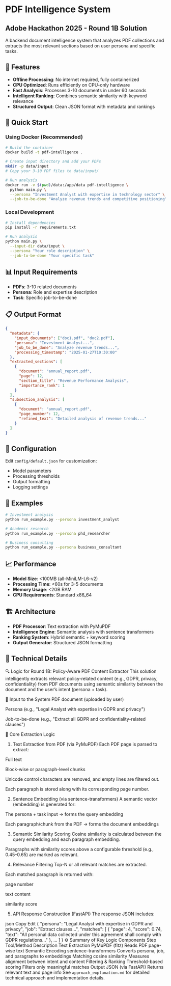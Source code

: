 # PDF Intelligence System
## Adobe Hackathon 2025 - Round 1B Solution

A backend document intelligence system that analyzes PDF collections and extracts the most relevant sections based on user persona and specific tasks.

## 🎯 Features

- **Offline Processing**: No internet required, fully containerized
- **CPU Optimized**: Runs efficiently on CPU-only hardware
- **Fast Analysis**: Processes 3-10 documents in under 60 seconds
- **Intelligent Ranking**: Combines semantic similarity with keyword relevance
- **Structured Output**: Clean JSON format with metadata and rankings

## 🚀 Quick Start

### Using Docker (Recommended)

```bash
# Build the container
docker build -t pdf-intelligence .

# Create input directory and add your PDFs
mkdir -p data/input
# Copy your 3-10 PDF files to data/input/

# Run analysis
docker run -v $(pwd)/data:/app/data pdf-intelligence \
  python main.py \
  --persona "Investment Analyst with expertise in technology sector" \
  --job-to-be-done "Analyze revenue trends and competitive positioning"
```

### Local Development

```bash
# Install dependencies
pip install -r requirements.txt

# Run analysis
python main.py \
  --input-dir data/input \
  --persona "Your role description" \
  --job-to-be-done "Your specific task"
```

## 📊 Input Requirements

- **PDFs**: 3-10 related documents
- **Persona**: Role and expertise description
- **Task**: Specific job-to-be-done

## 📋 Output Format

```json
{
  "metadata": {
    "input_documents": ["doc1.pdf", "doc2.pdf"],
    "persona": "Investment Analyst...",
    "job_to_be_done": "Analyze revenue trends...",
    "processing_timestamp": "2025-01-27T10:30:00"
  },
  "extracted_sections": [
    {
      "document": "annual_report.pdf",
      "page": 12,
      "section_title": "Revenue Performance Analysis",
      "importance_rank": 1
    }
  ],
  "subsection_analysis": [
    {
      "document": "annual_report.pdf",
      "page_number": 12,
      "refined_text": "Detailed analysis of revenue trends..."
    }
  ]
}
```

## 🔧 Configuration

Edit `config/default.json` for customization:
- Model parameters
- Processing thresholds
- Output formatting
- Logging settings

## 🧪 Examples

```bash
# Investment analysis
python run_example.py --persona investment_analyst

# Academic research
python run_example.py --persona phd_researcher

# Business consulting
python run_example.py --persona business_consultant
```

## 📈 Performance

- **Model Size**: <100MB (all-MiniLM-L6-v2)
- **Processing Time**: <60s for 3-5 documents
- **Memory Usage**: <2GB RAM
- **CPU Requirements**: Standard x86_64

## 🏗️ Architecture

- **PDF Processor**: Text extraction with PyMuPDF
- **Intelligence Engine**: Semantic analysis with sentence transformers
- **Ranking System**: Hybrid semantic + keyword scoring
- **Output Generator**: Structured JSON formatting

## 📝 Technical Details
🔍 Logic for Round 1B: Policy-Aware PDF Content Extractor
This solution intelligently extracts relevant policy-related content (e.g., GDPR, privacy, confidentiality) from PDF documents using semantic similarity between the document and the user’s intent (persona + task).

📌 Input to the System
PDF document (uploaded by user)

Persona (e.g., "Legal Analyst with expertise in GDPR and privacy")

Job-to-be-done (e.g., "Extract all GDPR and confidentiality-related clauses")

🧠 Core Extraction Logic
1. Text Extraction from PDF (via PyMuPDF)
Each PDF page is parsed to extract:

Full text

Block-wise or paragraph-level chunks

Unicode control characters are removed, and empty lines are filtered out.

Each paragraph is stored along with its corresponding page number.

2. Sentence Embedding (via sentence-transformers)
A semantic vector (embedding) is generated for:

The persona + task input → forms the query embedding

Each paragraph/chunk from the PDF → forms the document embeddings

3. Semantic Similarity Scoring
Cosine similarity is calculated between the query embedding and each paragraph embedding.

Paragraphs with similarity scores above a configurable threshold (e.g., 0.45–0.65) are marked as relevant.

4. Relevance Filtering
Top-N or all relevant matches are extracted.

Each matched paragraph is returned with:

page number

text content

similarity score

5. API Response Construction (FastAPI)
The response JSON includes:

json
Copy
Edit
{
  "persona": "Legal Analyst with expertise in GDPR and privacy",
  "job": "Extract clauses...",
  "matches": [
    {
      "page": 4,
      "score": 0.74,
      "text": "All personal data collected under this agreement shall comply with GDPR regulations..."
    },
    ...
  ]
}
⚙️ Summary of Key Logic Components
Step	Tool/Method	Description
Text Extraction	PyMuPDF (fitz)	Reads PDF page-wise text
Semantic Encoding	sentence-transformers	Converts persona, job, and paragraphs to embeddings
Matching	cosine similarity	Measures alignment between intent and content
Filtering & Ranking	Threshold-based scoring	Filters only meaningful matches
Output	JSON (via FastAPI)	Returns relevant text and page info
See `approach_explanation.md` for detailed technical approach and implementation details.
